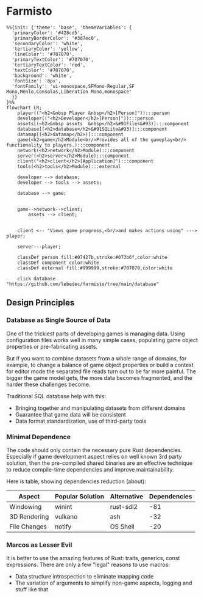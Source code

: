 # Farmisto

```mermaid
%%{init: {'theme': 'base', 'themeVariables': {
  'primaryColor': '#428cd5',
  'primaryBorderColor': '#3d7ec0',
  'secondaryColor': 'white',
  'tertiaryColor': 'yellow',
  'lineColor': '#707070',
  'primaryTextColor': '#707070',
  'tertiaryTextColor': 'red',
  'textColor': '#707070',
  'background': 'white',
  'fontSize': '8px',
  'fontFamily': 'ui-monospace,SFMono-Regular,SF Mono,Menlo,Consolas,Liberation Mono,monospace'
  }}
}%%
flowchart LR;
	player(("<h2>&nbsp Player &nbsp</h2>[Person]")):::person
	developer(("<h2>Developer</h2>[Person]")):::person
	assets[(<h2>&nbsp assets  &nbsp</h2>&#91Files&#93)]:::component
	database[(<h2>database</h2>&#91SQLite&#93)]:::component
	datamap[(<h2>datamap</h2>)]:::component
	game(<h2>game</h2>Module<br/>Provides all of the gameplay<br/> functionality to players.):::component
	network(<h2>network</h2>Module):::component
	server(<h2>server</h2>Module):::component
	client("<h2>client</h2>[Application]"):::component
	tools(<h2>tools</h2>Module):::external
	
	developer --> database;
	developer --> tools --> assets;
	
	database --> game;
	
	
	game-->network-->client;
		assets --> client;
	

	client <-- "Views game progress,<br/>and makes actions using" ---> player;

    server---player;

	classDef person fill:#07427b,stroke:#073b6f,color:white
	classDef component color:white
	classDef external fill:#999999,stroke:#707070,color:white
	
	click database "https://github.com/lebedec/farmisto/tree/main/database"
```

## Design Principles

### Database as Single Source of Data

One of the trickiest parts of developing games is managing data.
Using configuration files works well in many simple cases, 
populating game object properties or pre-fabricating assets.

But if you want to combine datasets from a whole range of domains, 
for example, to change a balance of game object properties 
or build a context for editor mode the separated file reads turn out to be far more painful.
The bigger the game model gets, the more data becomes fragmented,
and the harder these challenges become. 

Traditional SQL database help with this:

- Bringing together and manipulating datasets from different domains
- Guarantee that game data will be consistent
- Data format standardization, use of third-party tools

### Minimal Dependence

The code should only contain the necessary pure Rust dependencies.
Especially if game development aspect relies on well known 3rd party solution,
then the pre-compiled shared binaries are an effective technique
to reduce compile-time dependencies and improve maintainability.

Here is table, showing dependencies reduction (about):

| Aspect       | Popular Solution | Alternative | Dependencies |
|--------------|------------------|-------------|--------------|
| Windowing    | winint           | rust-sdl2   | -81          |
| 3D Rendering | vulkano          | ash         | -32          |
| File Changes | notify           | OS Shell    | -20          | 

### Marcos as Lesser Evil

It is better to use the amazing features of Rust: traits, generics, const expressions.
There are only a few "legal" reasons to use macros:

- Data structure introspection to eliminate mapping code 
- The variation of arguments to simplify non-game aspects, logging and stuff like that

